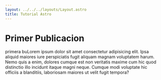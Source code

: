 ```yaml
---
layout: ../../../layouts/Layout.astro
title: Tutorial Astro
---
```

# Primer Publicacion
primera buLorem ipsum dolor sit amet consectetur adipisicing elit. Ipsa aliquid maiores
iure perspiciatis fugit aliquam magnam voluptatem harum. Nemo quis a enim, dolores
cumque est non veritatis maxime cum hic quod distinctio illo incidunt itaque magni
neque. Cumque modi voluptate hic officiis a blanditiis, laboriosam maiores ut velit
fugit tempora?